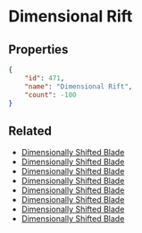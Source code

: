 # Dimensional Rift

<no description available>

## Properties

```json
{
    "id": 471,
    "name": "Dimensional Rift",
    "count": -100
}
```

## Related

- [Dimensionally Shifted Blade](../items/14810-dimensionally-shifted-blade.md)
- [Dimensionally Shifted Blade](../items/14811-dimensionally-shifted-blade.md)
- [Dimensionally Shifted Blade](../items/14812-dimensionally-shifted-blade.md)
- [Dimensionally Shifted Blade](../items/14813-dimensionally-shifted-blade.md)
- [Dimensionally Shifted Blade](../items/14814-dimensionally-shifted-blade.md)
- [Dimensionally Shifted Blade](../items/14815-dimensionally-shifted-blade.md)
- [Dimensionally Shifted Blade](../items/14816-dimensionally-shifted-blade.md)
- [Dimensionally Shifted Blade](../items/14817-dimensionally-shifted-blade.md)

